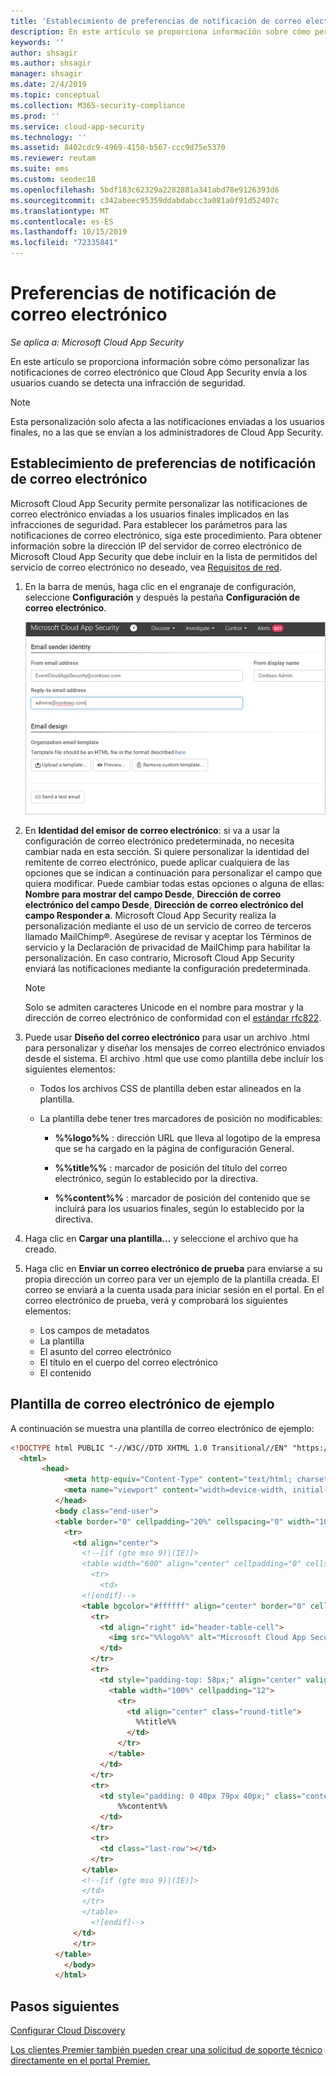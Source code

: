 ```yaml
---
title: 'Establecimiento de preferencias de notificación de correo electrónico: Cloud App Security | Microsoft Docs'
description: En este artículo se proporciona información sobre cómo personalizar las notificaciones de correo electrónico que Cloud App Security envía.
keywords: ''
author: shsagir
ms.author: shsagir
manager: shsagir
ms.date: 2/4/2019
ms.topic: conceptual
ms.collection: M365-security-compliance
ms.prod: ''
ms.service: cloud-app-security
ms.technology: ''
ms.assetid: 8402cdc9-4969-4150-b567-ccc9d75e5370
ms.reviewer: reutam
ms.suite: ems
ms.custom: seodec18
ms.openlocfilehash: 5bdf183c62329a2282881a341abd78e9126393d6
ms.sourcegitcommit: c342abeec95359ddabdabcc3a081a0f91d52407c
ms.translationtype: MT
ms.contentlocale: es-ES
ms.lasthandoff: 10/15/2019
ms.locfileid: "72335841"
---
```

# <a name="email-notification-preferences"></a>Preferencias de notificación de correo electrónico

*Se aplica a: Microsoft Cloud App Security*

En este artículo se proporciona información sobre cómo personalizar las notificaciones de correo electrónico que Cloud App Security envía a los usuarios cuando se detecta una infracción de seguridad.

> [!NOTE]
> Esta personalización solo afecta a las notificaciones enviadas a los usuarios finales, no a las que se envían a los administradores de Cloud App Security.

## <a name="mailsettings"></a> Establecimiento de preferencias de notificación de correo electrónico  

 Microsoft Cloud App Security permite personalizar las notificaciones de correo electrónico enviadas a los usuarios finales implicados en las infracciones de seguridad. Para establecer los parámetros para las notificaciones de correo electrónico, siga este procedimiento. Para obtener información sobre la dirección IP del servidor de correo electrónico de Microsoft Cloud App Security que debe incluir en la lista de permitidos del servicio de correo electrónico no deseado, vea [Requisitos de red](network-requirements.md).

1. En la barra de menús, haga clic en el engranaje de configuración, seleccione **Configuración** y después la pestaña **Configuración de correo electrónico**.  

   ![configuración de correo](./media/mail-settings-config.png)

2. En **Identidad del emisor de correo electrónico**: si va a usar la configuración de correo electrónico predeterminada, no necesita cambiar nada en esta sección. Si quiere personalizar la identidad del remitente de correo electrónico, puede aplicar cualquiera de las opciones que se indican a continuación para personalizar el campo que quiera modificar. Puede cambiar todas estas opciones o alguna de ellas: **Nombre para mostrar del campo Desde**, **Dirección de correo electrónico del campo Desde**, **Dirección de correo electrónico del campo Responder a**. Microsoft Cloud App Security realiza la personalización mediante el uso de un servicio de correo de terceros llamado MailChimp®. Asegúrese de revisar y aceptar los Términos de servicio y la Declaración de privacidad de MailChimp para habilitar la personalización. En caso contrario, Microsoft Cloud App Security enviará las notificaciones mediante la configuración predeterminada.
 
   > [!NOTE]
   > Solo se admiten caracteres Unicode en el nombre para mostrar y la dirección de correo electrónico de conformidad con el [estándar rfc822](https://www.rfc-editor.org/rfc/rfc822.txt).

  
3. Puede usar **Diseño del correo electrónico** para usar un archivo .html para personalizar y diseñar los mensajes de correo electrónico enviados desde el sistema. El archivo .html que use como plantilla debe incluir los siguientes elementos:  
  
   - Todos los archivos CSS de plantilla deben estar alineados en la plantilla.  
  
   - La plantilla debe tener tres marcadores de posición no modificables:  
  
        - **%%logo%%** : dirección URL que lleva al logotipo de la empresa que se ha cargado en la página de configuración General.  
  
        - **%%title%%** : marcador de posición del título del correo electrónico, según lo establecido por la directiva.  

        - **%%content%%** : marcador de posición del contenido que se incluirá para los usuarios finales, según lo establecido por la directiva.  

4. Haga clic en **Cargar una plantilla...** y seleccione el archivo que ha creado. 

5. Haga clic en **Enviar un correo electrónico de prueba** para enviarse a su propia dirección un correo para ver un ejemplo de la plantilla creada. El correo se enviará a la cuenta usada para iniciar sesión en el portal. En el correo electrónico de prueba, verá y comprobará los siguientes elementos:
    - Los campos de metadatos
    - La plantilla
    - El asunto del correo electrónico
    - El título en el cuerpo del correo electrónico
    - El contenido

## <a name="sample-email-template"></a>Plantilla de correo electrónico de ejemplo

A continuación se muestra una plantilla de correo electrónico de ejemplo:

```html
<!DOCTYPE html PUBLIC "-//W3C//DTD XHTML 1.0 Transitional//EN" "https://www.w3.org/TR/xhtml1/DTD/xhtml1-transitional.dtd">
  <html>  
       <head>  
            <meta http-equiv="Content-Type" content="text/html; charset=UTF-8"/>  
            <meta name="viewport" content="width=device-width, initial-scale=1.0"/>  
          </head>  
          <body class="end-user">  
          <table border="0" cellpadding="20%" cellspacing="0" width="100%" id="background-table">  
            <tr>  
              <td align="center">  
                <!--[if (gte mso 9)|(IE)]>  
                <table width="600" align="center" cellpadding="0" cellspacing="0" border="0">  
                  <tr>  
                    <td>  
                <![endif]-->  
                <table bgcolor="#ffffff" align="center" border="0" cellpadding="0" cellspacing="0" style="padding-bottom: 40px;" id="container-table">  
                  <tr>  
                    <td align="right" id="header-table-cell">  
                      <img src="%%logo%%" alt="Microsoft Cloud App Security" id="org-logo" />  
                    </td>  
                  </tr>  
                  <tr>  
                    <td style="padding-top: 58px;" align="center" valign="top">  
                      <table width="100%" cellpadding="12">  
                        <tr>  
                          <td align="center" class="round-title">  
                            %%title%%  
                          </td>  
                        </tr>  
                      </table>  
                    </td>  
                  </tr>  
                  <tr>  
                    <td style="padding: 0 40px 79px 40px;" class="content-table-cell" align="left" valign="top">  
                        %%content%%  
                    </td>  
                  </tr>  
                  <tr>  
                    <td class="last-row"></td>  
                  </tr>  
                </table>  
                <!--[if (gte mso 9)|(IE)]>  
                </td>  
                </tr>  
                </table>  
                  <![endif]-->  
              </td>  
              </tr>  
          </table>  
            </body>  
          </html>  
```

## <a name="next-steps"></a>Pasos siguientes

[Configurar Cloud Discovery](set-up-cloud-discovery.md)   

[Los clientes Premier también pueden crear una solicitud de soporte técnico directamente en el portal Premier.](https://premier.microsoft.com/)  
  
  
